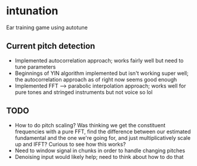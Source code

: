 # intunation
Ear training game using autotune

## Current pitch detection 
* Implemented autocorrelation approach; works fairly well but need to tune parameters
* Beginnings of YIN algorithm implemented but isn't working super well; the autocorrelation approach as of right now seems good enough
* Implemented FFT --> parabolic interpolation approach; works well for pure tones and stringed instruments but not voice so lol

## TODO
* How to do pitch scaling? Was thinking we get the constituent frequencies with a pure FFT, find the difference between our estimated fundamental and the one we're going for, and just multiplicatively scale up and IFFT? Curious to see how this works?
* Need to window signal in chunks in order to handle changing pitches 
* Denoising input would likely help; need to think about how to do that